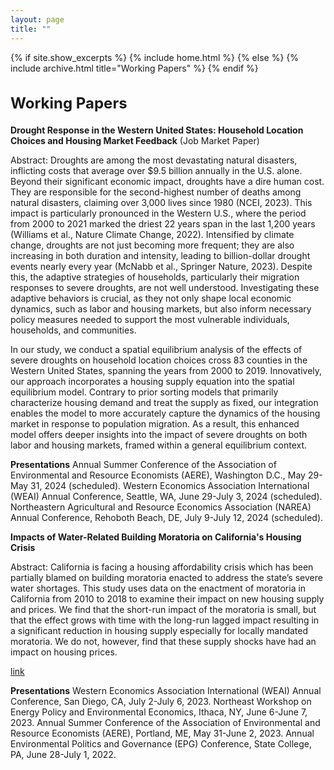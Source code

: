 ```yaml
---
layout: page
title: ""
---
```


{% if site.show_excerpts %}
  {% include home.html %}
{% else %}
  {% include archive.html title="Working Papers" %}
{% endif %}

<h2 style="font-size:24px;">Working Papers</h2>

**Drought Response in the Western United States: Household Location Choices and Housing Market Feedback** (Job Market Paper)

Abstract: Droughts are among the most devastating natural disasters, inflicting costs that average over $9.5 billion annually
in the U.S. alone. Beyond their significant economic impact, droughts have a dire human cost. They are responsible
for the second-highest number of deaths among natural disasters, claiming over 3,000 lives since 1980 (NCEI, 2023). This impact is particularly pronounced in the Western U.S., where the period from 2000 to 2021 marked the driest 22 years span in the last 1,200 years (Williams et al., Nature Climate Change, 2022). Intensified by climate change, droughts are not just becoming more frequent; they are also increasing in both duration and intensity, leading to billion-dollar drought events nearly every year (McNabb et al., Springer Nature, 2023). Despite this, the adaptive strategies of households, particularly their migration responses to severe droughts, are not well understood. Investigating these adaptive behaviors is crucial, as they not only shape local economic dynamics, such as labor and housing markets, but also inform necessary policy measures needed to support the most vulnerable individuals, households, and communities.

In our study, we conduct a spatial equilibrium analysis of the effects of severe droughts on household location choices cross 83 counties in the Western United States, spanning the years from 2000 to 2019. Innovatively, our approach incorporates a housing supply equation into the spatial equilibrium model. Contrary to prior sorting models that primarily characterize housing demand and treat the supply as fixed, our integration enables the model to more accurately capture the dynamics of the housing market in response to population migration. As a result, this enhanced model offers deeper insights into the impact of severe droughts on both labor and housing markets, framed within a general equilibrium context.

**Presentations**
Annual Summer Conference of the Association of Environmental and Resource Economists (AERE), Washington D.C., May 29-May 31, 2024 (scheduled).
Western Economics Association International (WEAI) Annual Conference, Seattle, WA, June 29-July 3, 2024 (scheduled).
Northeastern Agricultural and Resource Economics Association (NAREA) Annual Conference, Rehoboth Beach, DE, July 9-July 12, 2024  (scheduled).

**Impacts of Water-Related Building Moratoria on California's Housing Crisis**

Abstract: California is facing a housing affordability crisis which has been partially blamed on building moratoria enacted to address the state’s severe water shortages. This study uses data on the enactment of moratoria in California from 2010 to 2018 to examine their impact on new housing supply and prices. We find that the short-run impact of the moratoria is small, but that the effect grows with time with the long-run lagged impact resulting in a significant reduction in housing supply especially for locally mandated moratoria. We do not, however, find that these supply shocks have had an impact on housing prices.

[link](https://papers.ssrn.com/sol3/papers.cfm?abstract_id=4638948)

**Presentations**
Western Economics Association International (WEAI) Annual Conference, San Diego, CA, July 2-July 6, 2023.
Northeast Workshop on Energy Policy and Environmental Economics, Ithaca, NY, June 6-June 7, 2023.
Annual Summer Conference of the Association of Environmental and Resource Economists (AERE), Portland, ME, May 31-June 2, 2023.
Annual Environmental Politics and Governance (EPG) Conference, State College, PA, June 28-July 1, 2022.

